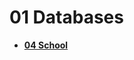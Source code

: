 <!-- generated by markdown-notes-tree -->

# 01 Databases

<!-- optional markdown-notes-tree directory description starts here -->

<!-- optional markdown-notes-tree directory description ends here -->

- [**04 School**](<04 School>)
